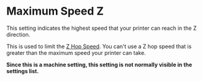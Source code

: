 Maximum Speed Z
====
This setting indicates the highest speed that your printer can reach in the Z direction.

This is used to limit the [Z Hop Speed](./speed_z_hop.md). You can't use a Z hop speed that is greater than the maximum speed your printer can take.

**Since this is a machine setting, this setting is not normally visible in the settings list.**